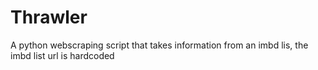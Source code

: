 # Thrawler
A python webscraping script that takes information from an imbd lis, the imbd list url is hardcoded 
